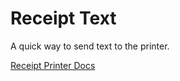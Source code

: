 # Receipt Text

A quick way to send text to the printer.

[Receipt Printer Docs](https://github.com/recursecenter/wiki/wiki/Receipt-Printer)
